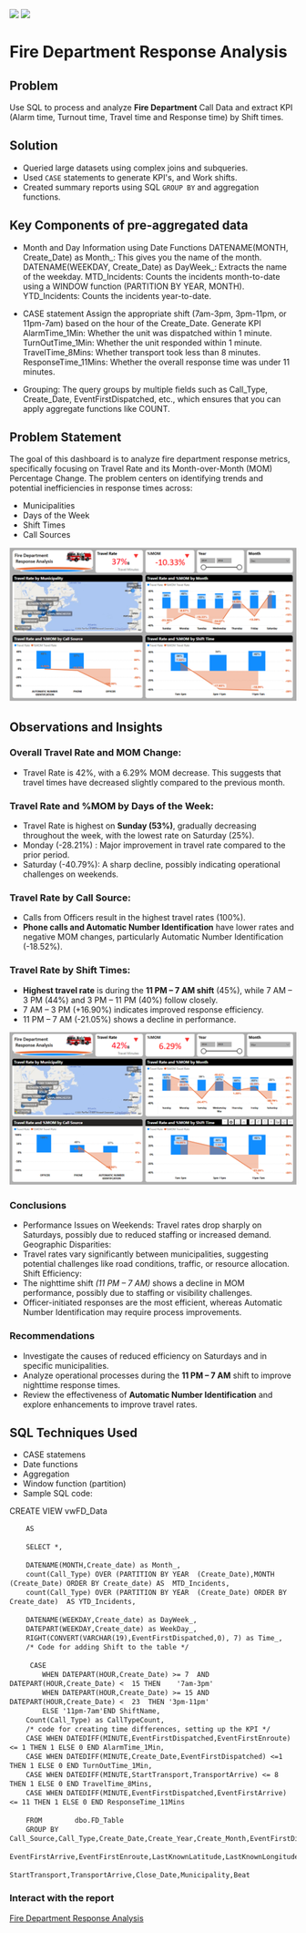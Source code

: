 ![](fire.png) ![](sql.png)
# Fire Department Response Analysis
## Problem
Use SQL to process and analyze **Fire Department** Call Data and extract KPI (Alarm time, Turnout time, Travel time and Response time) by Shift times.

## Solution
- Queried large datasets using complex joins and subqueries.
- Used `CASE` statements to generate KPI's, and Work shifts.
- Created summary reports using SQL `GROUP BY` and aggregation functions.

## Key Components of pre-aggregated data
- Month and Day Information using Date Functions
  DATENAME(MONTH, Create_Date) as Month_: This gives you the name of the month.
  DATENAME(WEEKDAY, Create_Date) as DayWeek_: Extracts the name of the weekday.
  MTD_Incidents: Counts the incidents month-to-date using a WINDOW function (PARTITION BY YEAR, MONTH).
  YTD_Incidents: Counts the incidents year-to-date.
  
- CASE statement
  Assign the appropriate shift (7am-3pm, 3pm-11pm, or 11pm-7am) based on the hour of the Create_Date.
  Generate KPI
  AlarmTime_1Min: Whether the unit was dispatched within 1 minute.
  TurnOutTime_1Min: Whether the unit responded within 1 minute.
  TravelTime_8Mins: Whether transport took less than 8 minutes.
  ResponseTime_11Mins: Whether the overall response time was under 11 minutes.
- Grouping:
  The query groups by multiple fields such as Call_Type, Create_Date, EventFirstDispatched, etc., which ensures that you can apply aggregate functions like COUNT.
  
## Problem Statement
The goal of this dashboard is to  analyze fire department response metrics, specifically focusing on Travel Rate and its Month-over-Month (MOM) Percentage Change. 
The problem centers on identifying trends and potential inefficiencies in response times across:
- Municipalities
- Days of the Week
- Shift Times
- Call Sources

![](report.png)

## Observations and Insights
 ### Overall Travel Rate and MOM Change:
- Travel Rate is 42%, with a 6.29% MOM decrease. This suggests that travel times have decreased slightly compared to the previous month.
  
### Travel Rate and %MOM by Days of the Week:
- Travel Rate is highest on **Sunday (53%)**, gradually decreasing throughout the week, with the lowest rate on Saturday (25%).
- Monday (-28.21%)  : Major improvement in travel rate compared to the prior period.
- Saturday (-40.79%): A sharp decline, possibly indicating operational challenges on weekends.
  
### Travel Rate by Call Source:
- Calls from Officers result in the highest travel rates (100%).
- **Phone calls and Automatic Number Identification** have lower rates and negative MOM changes, particularly Automatic Number Identification (-18.52%).
  
### Travel Rate by Shift Times:
- **Highest travel rate** is during the **11 PM – 7 AM shift**  (45%), while 7 AM – 3 PM (44%) and 3 PM – 11 PM (40%) follow closely.
- 7 AM – 3 PM (+16.90%) indicates improved response efficiency.
- 11 PM – 7 AM (-21.05%) shows a decline in performance.

![](problem.png)

### **Conclusions**

- Performance Issues on Weekends:
  Travel rates drop sharply on Saturdays, possibly due to reduced staffing or increased demand.
  Geographic Disparities:
- Travel rates vary significantly between municipalities, suggesting potential challenges like road conditions, traffic, or resource allocation.
  Shift Efficiency:
- The nighttime shift _(11 PM – 7 AM)_ shows a decline in MOM performance, possibly due to staffing or visibility challenges.
- Officer-initiated responses are the most efficient, whereas Automatic Number Identification may require process improvements.
  
### **Recommendations**

- Investigate the causes of reduced efficiency on Saturdays and in specific municipalities.
- Analyze operational processes during the **11 PM – 7 AM** shift to improve nighttime response times.
- Review the effectiveness of **Automatic Number Identification** and explore enhancements to improve travel rates.



## **SQL Techniques Used**
  - CASE statemens
  - Date functions
  - Aggregation
  - Window function (partition)
  - Sample SQL code:
    
CREATE VIEW vwFD_Data

		AS

		SELECT *,
	
		DATENAME(MONTH,Create_date) as Month_,
		count(Call_Type) OVER (PARTITION BY YEAR  (Create_Date),MONTH (Create_Date) ORDER BY Create_date) AS  MTD_Incidents,
		count(Call_Type) OVER (PARTITION BY YEAR  (Create_Date) ORDER BY Create_date)  AS YTD_Incidents,
	
		DATENAME(WEEKDAY,Create_date) as DayWeek_,
		DATEPART(WEEKDAY,Create_date) as WeekDay_,
		RIGHT(CONVERT(VARCHAR(19),EventFirstDispatched,0), 7) as Time_,
		/* Code for adding Shift to the table */

		 CASE
			WHEN DATEPART(HOUR,Create_Date) >= 7  AND DATEPART(HOUR,Create_Date) <  15 THEN    '7am-3pm'
			WHEN DATEPART(HOUR,Create_Date) >= 15 AND DATEPART(HOUR,Create_Date) <  23	THEN '3pm-11pm' 
			ELSE '11pm-7am'END ShiftName,
		Count(Call_Type) as CallTypeCount,
		/* code for creating time differences, setting up the KPI */	
		CASE WHEN DATEDIFF(MINUTE,EventFirstDispatched,EventFirstEnroute) <= 1 THEN 1 ELSE 0 END AlarmTime_1Min,
		CASE WHEN DATEDIFF(MINUTE,Create_Date,EventFirstDispatched) <=1 THEN 1 ELSE 0 END TurnOutTime_1Min,
		CASE WHEN DATEDIFF(MINUTE,StartTransport,TransportArrive) <= 8 THEN 1 ELSE 0 END TravelTime_8Mins,
		CASE WHEN DATEDIFF(MINUTE,EventFirstDispatched,EventFirstArrive) <= 11 THEN 1 ELSE 0 END ResponseTime_11Mins

		FROM		dbo.FD_Table
		GROUP BY	 Call_Source,Call_Type,Create_Date,Create_Year,Create_Month,EventFirstDispatched,
					EventFirstArrive,EventFirstEnroute,LastKnownLatitude,LastKnownLongitude,FirstArriveEngine,
					StartTransport,TransportArrive,Close_Date,Municipality,Beat
    
### Interact with the report

[Fire Department Response Analysis](https://app.powerbi.com/reportEmbed?reportId=ec68accf-cd17-4e10-863b-dbed736eda64&autoAuth=true&ctid=78d1fb89-a6cc-4862-a67c-a7287504e26f)
